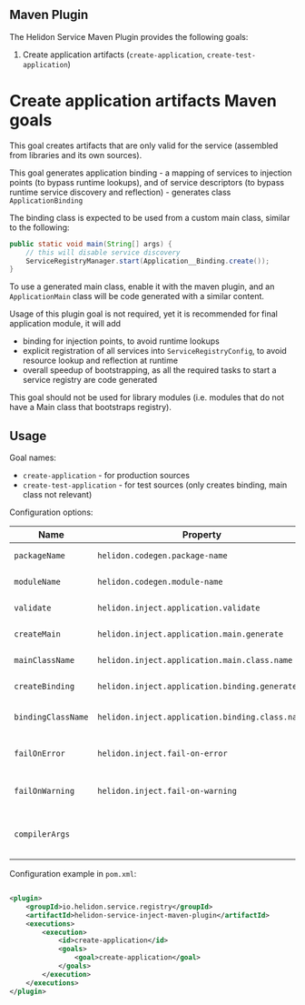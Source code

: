Maven Plugin
---

The Helidon Service Maven Plugin provides the following goals:

1. Create application artifacts (`create-application`, `create-test-application`)

# Create application artifacts Maven goals

This goal creates artifacts that are only valid for the service (assembled from libraries and its own sources).

This goal generates application binding - a mapping of services to injection points (to bypass runtime lookups), and of service
descriptors (to bypass runtime service discovery and reflection) - generates class `ApplicationBinding`

The binding class is expected to be used from a custom main class, similar to the following:

```java
public static void main(String[] args) {
    // this will disable service discovery
    ServiceRegistryManager.start(Application__Binding.create());
}
```

To use a generated main class, enable it with the maven plugin, and an `ApplicationMain` class will be code generated with
a similar content.

Usage of this plugin goal is not required, yet it is recommended for final application module, it will add

- binding for injection points, to avoid runtime lookups
- explicit registration of all services into `ServiceRegistryConfig`, to avoid resource lookup and reflection at runtime
- overall speedup of bootstrapping, as all the required tasks to start a service registry are code generated

This goal should not be used for library modules (i.e. modules that do not have a Main class that bootstraps registry).

## Usage

Goal names:

- `create-application` - for production sources
- `create-test-application` - for test sources (only creates binding, main class not relevant)

Configuration options:

| Name               | Property                                        | Default              | Description                                                                     |
|--------------------|-------------------------------------------------|----------------------|---------------------------------------------------------------------------------|
| `packageName`      | `helidon.codegen.package-name`                  | Inferred from module | Package to put the generated classes in                                         |
| `moduleName`       | `helidon.codegen.module-name`                   | Inferred from module | Name of the JPMS module                                                         |
| `validate`         | `helidon.inject.application.validate`           | `true`               | Whether to validate application                                                 |
| `createMain`       | `helidon.inject.application.main.generate`      | `true`               | Whether to create application Main class                                        |
| `mainClassName`    | `helidon.inject.application.main.class.name`    | `ApplicationMain`    | Name of the generated Main class                                                |
| `createBinding`    | `helidon.inject.application.binding.generate`   | `true`               | Whether to create application binding                                           |
| `bindingClassName` | `helidon.inject.application.binding.class.name` | `ApplicationBinding` | Name of the generated binding class, for test, it is `TestApplication__Binding` |
| `failOnError`      | `helidon.inject.fail-on-error`                  | `true`               | Whether to fail when the plugin encounters an error                             |
| `failOnWarning`    | `helidon.inject.fail-on-warning`                | `false`              | Whether to fail when the plugin encounters a warning                            |
| `compilerArgs`     |                                                 |                      | Arguments of the Java compiler (both classes are compiled by the plugin)        | 

Configuration example in `pom.xml`:

```xml

<plugin>
    <groupId>io.helidon.service.registry</groupId>
    <artifactId>helidon-service-inject-maven-plugin</artifactId>
    <executions>
        <execution>
            <id>create-application</id>
            <goals>
                <goal>create-application</goal>
            </goals>
        </execution>
    </executions>
</plugin>
```
